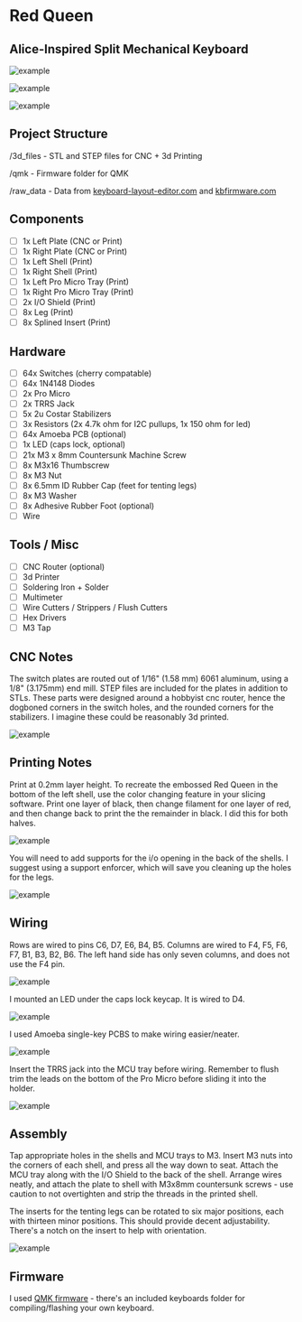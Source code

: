 # Red Queen
## Alice-Inspired Split Mechanical Keyboard

![example](https://i.imgur.com/CcRmm1t.jpg)

![example](https://i.imgur.com/GLbhAl7.jpg)

![example](https://i.imgur.com/M3hJ0Lf.jpg)

## Project Structure
/3d_files - STL and STEP files for CNC + 3d Printing

/qmk - Firmware folder for QMK

/raw_data - Data from [keyboard-layout-editor.com](http://www.keyboard-layout-editor.com/) and [kbfirmware.com](https://kbfirmware.com/)

## Components
- [ ] 1x Left Plate (CNC or Print)
- [ ] 1x Right Plate (CNC or Print)
- [ ] 1x Left Shell (Print)
- [ ] 1x Right Shell (Print)
- [ ] 1x Left Pro Micro Tray (Print)
- [ ] 1x Right Pro Micro Tray (Print)
- [ ] 2x I/O Shield (Print)
- [ ] 8x Leg (Print)
- [ ] 8x Splined Insert (Print)

## Hardware
- [ ] 64x Switches (cherry compatable)
- [ ] 64x 1N4148 Diodes
- [ ] 2x Pro Micro
- [ ] 2x TRRS Jack
- [ ] 5x 2u Costar Stabilizers
- [ ] 3x Resistors (2x 4.7k ohm for I2C pullups, 1x 150 ohm for led)
- [ ] 64x Amoeba PCB (optional)
- [ ] 1x LED (caps lock, optional)
- [ ] 21x M3 x 8mm Countersunk Machine Screw
- [ ] 8x M3x16 Thumbscrew
- [ ] 8x M3 Nut
- [ ] 8x 6.5mm ID Rubber Cap (feet for tenting legs)
- [ ] 8x M3 Washer
- [ ] 8x Adhesive Rubber Foot (optional)
- [ ] Wire

## Tools / Misc
- [ ] CNC Router (optional)
- [ ] 3d Printer
- [ ] Soldering Iron + Solder
- [ ] Multimeter
- [ ] Wire Cutters / Strippers / Flush Cutters
- [ ] Hex Drivers
- [ ] M3 Tap

## CNC Notes
The switch plates are routed out of 1/16" (1.58 mm) 6061 aluminum, using a 1/8" (3.175mm) end mill. STEP files are included for the plates in addition to STLs. These parts were designed around a hobbyist cnc router, hence the dogboned corners in the switch holes, and the rounded corners for the stabilizers. I imagine these could be reasonably 3d printed. 

![example](https://i.imgur.com/52ofGFi.jpg)

## Printing Notes
Print at 0.2mm layer height. To recreate the embossed Red Queen in the bottom of the left shell, use the color changing feature in your slicing software. Print one layer of black, then change filament for one layer of red, and then change back to print the the remainder in black. I did this for both halves.

![example](https://i.imgur.com/DZDPbTS.jpg)

You will need to add supports for the i/o opening in the back of the shells. I suggest using a support enforcer, which will save you cleaning up the holes for the legs.

![example](https://i.imgur.com/okjLwP4.jpg)

## Wiring
Rows are wired to pins C6, D7, E6, B4, B5. Columns are wired to F4, F5, F6, F7, B1, B3, B2, B6. The left hand side has only seven columns, and does not use the F4 pin.

![example](https://i.imgur.com/VJPJXuj.jpg)

I mounted an LED under the caps lock keycap. It is wired to D4.

![example](https://i.imgur.com/qUaEBwn.jpg)

I used Amoeba single-key PCBS to make wiring easier/neater.

![example](https://i.imgur.com/EpaskCz.jpg)

Insert the TRRS jack into the MCU tray before wiring. Remember to flush trim the leads on the bottom of the Pro Micro before sliding it into the holder.

![example](https://i.imgur.com/s3WTTxk.jpg)

## Assembly
Tap appropriate holes in the shells and MCU trays to M3. Insert M3 nuts into the corners of each shell, and press all the way down to seat. Attach the MCU tray along with the I/O Shield to the back of the shell. Arrange wires neatly, and attach the plate to shell with M3x8mm countersunk screws - use caution to not overtighten and strip the threads in the printed shell.

The inserts for the tenting legs can be rotated to six major positions, each with thirteen minor positions. This should provide decent adjustability. There's a notch on the insert to help with orientation.

![example](https://i.imgur.com/VsJujLC.jpg)

## Firmware
I used [QMK firmware](https://qmk.fm/) - there's an included keyboards folder for compiling/flashing your own keyboard. 

